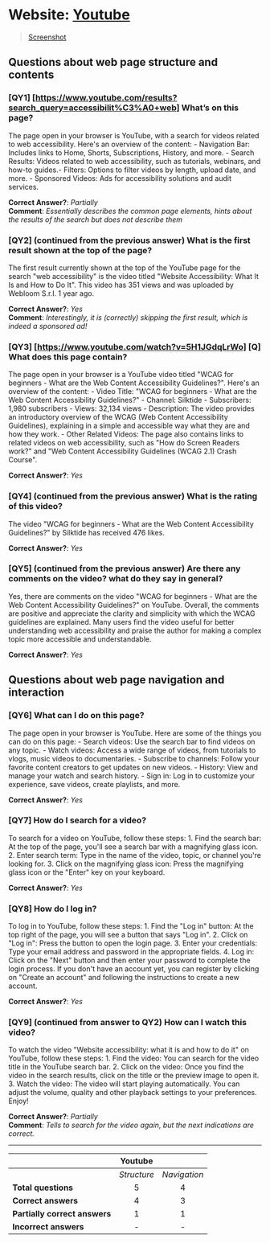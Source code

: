 # Website: [Youtube](https://www.youtube.com/)

> [Screenshot](screenshots/Youtube_screenshot.png)

## Questions about web page structure and contents

### [QY1] [https://www.youtube.com/results?search_query=accessibilit%C3%A0+web] What’s on this page?

The page open in your browser is YouTube, with a search for videos related to web accessibility. Here's an overview of the content: - Navigation Bar: Includes links to Home, Shorts, Subscriptions, History, and more. - Search Results: Videos related to web accessibility, such as tutorials, webinars, and how-to guides.- Filters: Options to filter videos by length, upload date, and more. - Sponsored Videos: Ads for accessibility solutions and audit services.

**Correct Answer?**: *Partially*    
**Comment**: *Essentially describes the common page elements, hints about the results of the search but does not describe them*

### [QY2] (continued from the previous answer) What is the first result shown at the top of the page?

The first result currently shown at the top of the YouTube page for the search "web accessibility" is the video titled "Website Accessibility: What It Is and How to Do It". This video has 351 views and was uploaded by Webloom S.r.l. 1 year ago.

**Correct Answer?**: *Yes*    
**Comment**: *Interestingly, it is (correctly) skipping the first result, which is indeed a sponsored ad!*

### [QY3] [https://www.youtube.com/watch?v=5H1JGdqLrWo] [Q] What does this page contain?

The page open in your browser is a YouTube video titled "WCAG for beginners - What are the Web Content Accessibility Guidelines?". Here's an overview of the content: - Video Title: "WCAG for beginners - What are the Web Content Accessibility Guidelines?" - Channel: Silktide - Subscribers: 1,980 subscribers - Views: 32,134 views - Description: The video provides an introductory overview of the WCAG (Web Content Accessibility Guidelines), explaining in a simple and accessible way what they are and how they work. - Other Related Videos: The page also contains links to related videos on web accessibility, such as "How do Screen Readers work?" and "Web Content Accessibility Guidelines (WCAG 2.1) Crash Course".

**Correct Answer?**: *Yes*    

### [QY4] (continued from the previous answer) What is the rating of this video?

The video "WCAG for beginners - What are the Web Content Accessibility Guidelines?" by Silktide has received 476 likes.

**Correct Answer?**: *Yes*    

### [QY5] (continued from the previous answer) Are there any comments on the video? what do they say in general?

Yes, there are comments on the video "WCAG for beginners - What are the Web Content Accessibility Guidelines?" on YouTube. Overall, the comments are positive and appreciate the clarity and simplicity with which the WCAG guidelines are explained. Many users find the video useful for better understanding web accessibility and praise the author for making a complex topic more accessible and understandable.

**Correct Answer?**: *Yes*    

## Questions about web page navigation and interaction

### [QY6] What can I do on this page?

The page open in your browser is YouTube. Here are some of the things you can do on this page: - Search videos: Use the search bar to find videos on any topic. - Watch videos: Access a wide range of videos, from tutorials to vlogs, music videos to documentaries. - Subscribe to channels: Follow your favorite content creators to get updates on new videos. - History: View and manage your watch and search history. - Sign in: Log in to customize your experience, save videos, create playlists, and more.

**Correct Answer?**: *Yes*    

### [QY7] How do I search for a video?

To search for a video on YouTube, follow these steps: 1. Find the search bar: At the top of the page, you'll see a search bar with a magnifying glass icon. 2. Enter search term: Type in the name of the video, topic, or channel you're looking for. 3. Click on the magnifying glass icon: Press the magnifying glass icon or the "Enter" key on your keyboard.

**Correct Answer?**: *Yes*    

### [QY8] How do I log in?

To log in to YouTube, follow these steps: 1. Find the "Log in" button: At the top right of the page, you will see a button that says "Log in". 2. Click on "Log in": Press the button to open the login page. 3. Enter your credentials: Type your email address and password in the appropriate fields. 4. Log in: Click on the "Next" button and then enter your password to complete the login process. If you don't have an account yet, you can register by clicking on "Create an account" and following the instructions to create a new account.

**Correct Answer?**: *Yes*    

### [QY9] (continued from answer to QY2) How can I watch this video?

 To watch the video "Website accessibility: what it is and how to do it" on YouTube, follow these steps: 1. Find the video: You can search for the video title in the YouTube search bar. 2. Click on the video: Once you find the video in the search results, click on the title or the preview image to open it. 3. Watch the video: The video will start playing automatically. You can adjust the volume, quality and other playback settings to your preferences. Enjoy!

**Correct Answer?**: *Partially*    
**Comment**: *Tells to search for the video again, but the next indications are correct.*

-----------------------------------------------------------------

|                               | **Youtube** |              |
| ----------------------------- |:--------------:|:------------:|
|                               | *Structure*    | *Navigation* |
| **Total questions**           | 5              | 4            |
| **Correct answers**           | 4              | 3            |
| **Partially correct answers** | 1              | 1            |
| **Incorrect answers**         | -              | -            |